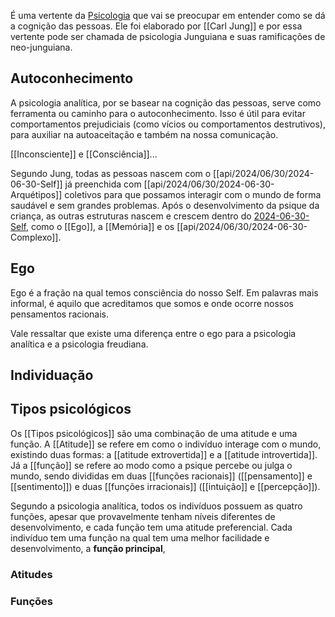 É uma vertente da [Psicologia](_draft/Psicologia.md) que vai se preocupar em entender como se dá a cognição das pessoas. Ele foi elaborado por [[Carl Jung]] e por essa vertente pode ser chamada de psicologia Junguiana e suas ramificações de neo-junguiana.

## Autoconhecimento

A psicologia analítica, por se basear na cognição das pessoas, serve como ferramenta ou caminho para o autoconhecimento. Isso é útil para evitar comportamentos prejudiciais (como vícios ou comportamentos destrutivos), para auxiliar na autoaceitação e também na nossa comunicação. 

[[Inconsciente]] e [[Consciência]]...  

Segundo Jung, todas as pessoas nascem com o [[api/2024/06/30/2024-06-30-Self]] já preenchida com [[api/2024/06/30/2024-06-30-Arquétipos]] coletivos para que possamos interagir com o mundo de forma saudável e sem grandes problemas. Após o desenvolvimento da psique da criança, as outras estruturas nascem e crescem dentro do [2024-06-30-Self](api/2024/06/30/2024-06-30-Self.md), como o [[Ego]], a [[Memória]] e os [[api/2024/06/30/2024-06-30-Complexo]].

## Ego  
Ego é a fração na qual temos consciência do nosso Self. Em palavras mais informal, é aquilo que acreditamos que somos e onde ocorre nossos pensamentos racionais.

Vale ressaltar que existe uma diferença entre o ego para a psicologia analítica e a psicologia freudiana.

## Individuação

## Tipos psicológicos  
Os [[Tipos psicológicos]] são uma combinação de uma atitude e uma função. A [[Atitude]] se refere em como o indivíduo interage com o mundo, existindo duas formas: a [[atitude extrovertida]] e a [[atitude introvertida]]. Já a [[função]] se refere ao modo como a psique percebe ou julga o mundo, sendo divididas em duas [[funções racionais]] ([[pensamento]] e [[sentimento]]) e duas [[funções irracionais]] ([[intuição]] e [[percepção]]).

Segundo a psicologia analítica, todos os indivíduos possuem as quatro funções, apesar que provavelmente tenham níveis diferentes de desenvolvimento, e cada função tem uma atitude preferencial. Cada indivíduo tem uma função na qual tem uma melhor facilidade e desenvolvimento, a **função principal**,

### Atitudes

### Funções